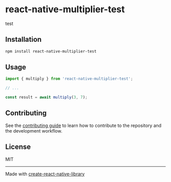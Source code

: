 # react-native-multiplier-test

test

## Installation

```sh
npm install react-native-multiplier-test
```

## Usage

```js
import { multiply } from 'react-native-multiplier-test';

// ...

const result = await multiply(3, 7);
```

## Contributing

See the [contributing guide](CONTRIBUTING.md) to learn how to contribute to the repository and the development workflow.

## License

MIT

---

Made with [create-react-native-library](https://github.com/callstack/react-native-builder-bob)
